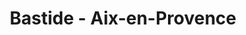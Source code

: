 ---
title: "Bastide - Aix-en-Provence"
url: /aix-en-provence/bastide-aix-en-provence/
shop: Kosmetik
---